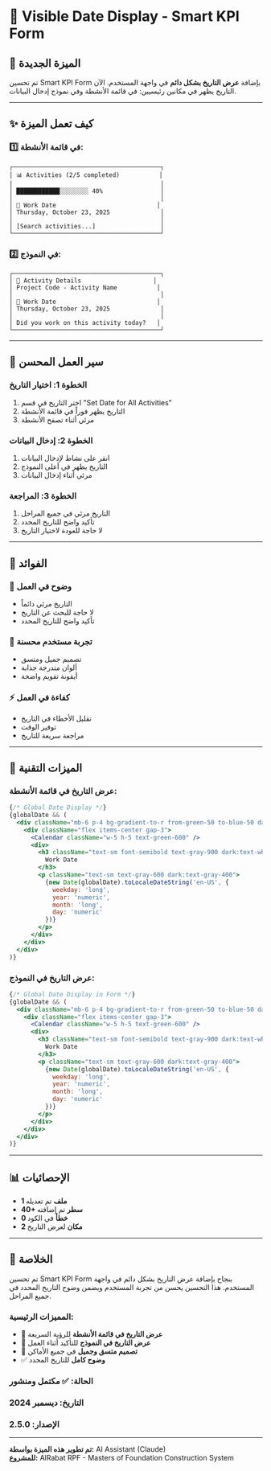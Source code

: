 # 📅 Visible Date Display - Smart KPI Form

## 🎯 الميزة الجديدة

تم تحسين Smart KPI Form بإضافة **عرض التاريخ بشكل دائم** في واجهة المستخدم. الآن التاريخ يظهر في مكانين رئيسيين: في قائمة الأنشطة وفي نموذج إدخال البيانات.

---

## ✨ كيف تعمل الميزة

### **1️⃣ في قائمة الأنشطة:**
```
┌─────────────────────────────────────────┐
│ 📊 Activities (2/5 completed)           │
│                                         │
│ ████████████░░░░░░░░ 40%                │
│                                         │
│ 📅 Work Date                            │
│ Thursday, October 23, 2025              │
│                                         │
│ [Search activities...]                  │
└─────────────────────────────────────────┘
```

### **2️⃣ في النموذج:**
```
┌─────────────────────────────────────────┐
│ 🎯 Activity Details                    │
│ Project Code - Activity Name           │
│                                         │
│ 📅 Work Date                            │
│ Thursday, October 23, 2025              │
│                                         │
│ Did you work on this activity today?   │
└─────────────────────────────────────────┘
```

---

## 🚀 سير العمل المحسن

### **الخطوة 1: اختيار التاريخ**
1. اختر التاريخ في قسم "Set Date for All Activities"
2. التاريخ يظهر فوراً في قائمة الأنشطة
3. مرئي أثناء تصفح الأنشطة

### **الخطوة 2: إدخال البيانات**
1. انقر على نشاط لإدخال البيانات
2. التاريخ يظهر في أعلى النموذج
3. مرئي أثناء إدخال البيانات

### **الخطوة 3: المراجعة**
1. التاريخ مرئي في جميع المراحل
2. تأكيد واضح للتاريخ المحدد
3. لا حاجة للعودة لاختيار التاريخ

---

## 🎯 الفوائد

### **📅 وضوح في العمل**
- التاريخ مرئي دائماً
- لا حاجة للبحث عن التاريخ
- تأكيد واضح للتاريخ المحدد

### **🎨 تجربة مستخدم محسنة**
- تصميم جميل ومتسق
- ألوان متدرجة جذابة
- أيقونة تقويم واضحة

### **⚡ كفاءة في العمل**
- تقليل الأخطاء في التاريخ
- توفير الوقت
- مراجعة سريعة للتاريخ

---

## 🔧 الميزات التقنية

### **عرض التاريخ في قائمة الأنشطة:**
```jsx
{/* Global Date Display */}
{globalDate && (
  <div className="mb-6 p-4 bg-gradient-to-r from-green-50 to-blue-50 dark:from-green-900/20 dark:to-blue-900/20 rounded-lg border border-green-200 dark:border-green-700">
    <div className="flex items-center gap-3">
      <Calendar className="w-5 h-5 text-green-600" />
      <div>
        <h3 className="text-sm font-semibold text-gray-900 dark:text-white">
          Work Date
        </h3>
        <p className="text-sm text-gray-600 dark:text-gray-400">
          {new Date(globalDate).toLocaleDateString('en-US', { 
            weekday: 'long', 
            year: 'numeric', 
            month: 'long', 
            day: 'numeric' 
          })}
        </p>
      </div>
    </div>
  </div>
)}
```

### **عرض التاريخ في النموذج:**
```jsx
{/* Global Date Display in Form */}
{globalDate && (
  <div className="mb-6 p-4 bg-gradient-to-r from-green-50 to-blue-50 dark:from-green-900/20 dark:to-blue-900/20 rounded-lg border border-green-200 dark:border-green-700">
    <div className="flex items-center gap-3">
      <Calendar className="w-5 h-5 text-green-600" />
      <div>
        <h3 className="text-sm font-semibold text-gray-900 dark:text-white">
          Work Date
        </h3>
        <p className="text-sm text-gray-600 dark:text-gray-400">
          {new Date(globalDate).toLocaleDateString('en-US', { 
            weekday: 'long', 
            year: 'numeric', 
            month: 'long', 
            day: 'numeric' 
          })}
        </p>
      </div>
    </div>
  </div>
)}
```

---

## 📊 الإحصائيات

- **1 ملف** تم تعديله
- **40+ سطر** تم إضافته
- **0 خطأ** في الكود
- **2 مكان** لعرض التاريخ

---

## 🎉 الخلاصة

تم تحسين Smart KPI Form بنجاح بإضافة عرض التاريخ بشكل دائم في واجهة المستخدم. هذا التحسين يحسن من تجربة المستخدم ويضمن وضوح التاريخ المحدد في جميع المراحل.

### **المميزات الرئيسية:**
- 📅 **عرض التاريخ في قائمة الأنشطة** للرؤية السريعة
- 📅 **عرض التاريخ في النموذج** للتأكيد أثناء العمل
- 🎨 **تصميم متسق وجميل** في جميع الأماكن
- ✅ **وضوح كامل** للتاريخ المحدد

### **الحالة:** ✅ مكتمل ومنشور
### **التاريخ:** ديسمبر 2024
### **الإصدار:** 2.5.0

---

**تم تطوير هذه الميزة بواسطة:** AI Assistant (Claude)  
**للمشروع:** AlRabat RPF - Masters of Foundation Construction System
